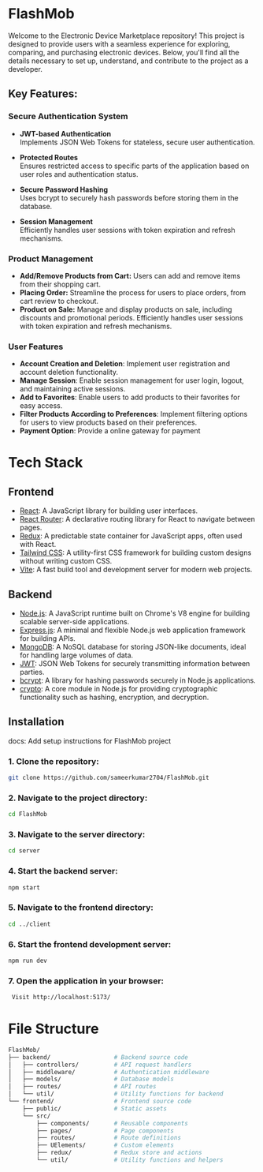
# FlashMob

Welcome to the Electronic Device Marketplace repository! This project is designed to provide users with a seamless experience for exploring, comparing, and purchasing electronic devices. Below, you'll find all the details necessary to set up, understand, and contribute to the project as a developer.

## Key Features:  

### Secure Authentication System 

- **JWT-based Authentication**  
  Implements JSON Web Tokens for stateless, secure user authentication.  

- **Protected Routes**  
  Ensures restricted access to specific parts of the application based on user roles and authentication status.  

- **Secure Password Hashing**  
  Uses bcrypt to securely hash passwords before storing them in the database.  

- **Session Management**  
  Efficiently handles user sessions with token expiration and refresh mechanisms. 

### Product Management

- **Add/Remove Products from Cart:** Users can add and remove items from their shopping cart.
- **Placing Order:** Streamline the process for users to place orders, from cart review to checkout.
- **Product on Sale:** Manage and display products on sale, including discounts and promotional periods.
  Efficiently handles user sessions with token expiration and refresh mechanisms. 
### User Features

- **Account Creation and Deletion**: Implement user registration and account deletion functionality.
- **Manage Session**: Enable session management for user login, logout, and maintaining active sessions.
- **Add to Favorites**: Enable users to add products to their favorites for easy access.
- **Filter Products According to Preferences**: Implement filtering options for users to view products based on their preferences.
- **Payment Option**: Provide a online gateway for payment
# Tech Stack
## Frontend
- [React](https://reactjs.org/): A JavaScript library for building user interfaces.
- [React Router](https://reactrouter.com/): A declarative routing library for React to navigate between pages.
- [Redux](https://redux.js.org/): A predictable state container for JavaScript apps, often used with React.
- [Tailwind CSS](https://tailwindcss.com/): A utility-first CSS framework for building custom designs without writing custom CSS.
- [Vite](https://vitejs.dev/): A fast build tool and development server for modern web projects.
## Backend
- [Node.js](https://nodejs.org/): A JavaScript runtime built on Chrome's V8 engine for building scalable server-side applications.
- [Express.js](https://expressjs.com/): A minimal and flexible Node.js web application framework for building APIs.
- [MongoDB](https://www.mongodb.com/): A NoSQL database for storing JSON-like documents, ideal for handling large volumes of data.
- [JWT](https://jwt.io/): JSON Web Tokens for securely transmitting information between parties.
- [bcrypt](https://www.npmjs.com/package/bcrypt): A library for hashing passwords securely in Node.js applications.
- [crypto](https://nodejs.org/api/crypto.html): A core module in Node.js for providing cryptographic functionality such as hashing, encryption, and decryption.

## Installation
docs: Add setup instructions for FlashMob project

### 1. Clone the repository:
```bash
git clone https://github.com/sameerkumar2704/FlashMob.git
```

### 2. Navigate to the project directory:
```bash
cd FlashMob
```

### 3. Navigate to the server directory:
```bash
cd server
```

### 4. Start the backend server:
```bash
npm start
```

### 5. Navigate to the frontend directory:
```bash
cd ../client
```

### 6. Start the frontend development server:
```bash
npm run dev
```

### 7. Open the application in your browser:
```bash
 Visit http://localhost:5173/
 ```

# File Structure
```bash
FlashMob/
├── backend/                  # Backend source code
│   ├── controllers/          # API request handlers
│   ├── middleware/           # Authentication middleware
│   ├── models/               # Database models
│   ├── routes/               # API routes
│   └── util/                 # Utility functions for backend
└── frontend/                 # Frontend source code
    ├── public/               # Static assets
    └── src/
        ├── components/       # Reusable components
        ├── pages/            # Page components
        ├── routes/           # Route definitions
        ├── UElements/        # Custom elements
        ├── redux/            # Redux store and actions
        └── util/             # Utility functions and helpers

```